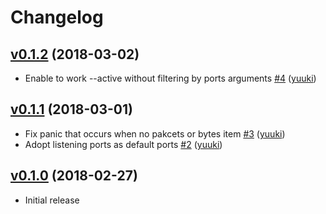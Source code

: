 # Changelog

## [v0.1.2](https://github.com/yuuki/lsconntrack/compare/v0.1.1...v0.1.2) (2018-03-02)

* Enable to work --active without filtering by ports arguments [#4](https://github.com/yuuki/lsconntrack/pull/4) ([yuuki](https://github.com/yuuki))

## [v0.1.1](https://github.com/yuuki/lsconntrack/compare/v0.1.0...v0.1.1) (2018-03-01)

* Fix panic that occurs when no pakcets or bytes item [#3](https://github.com/yuuki/lsconntrack/pull/3) ([yuuki](https://github.com/yuuki))
* Adopt listening ports as default ports [#2](https://github.com/yuuki/lsconntrack/pull/2) ([yuuki](https://github.com/yuuki))

## [v0.1.0](https://github.com/yuuki/lsconntrack/compare/...v0.1.0) (2018-02-27)

* Initial release
